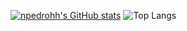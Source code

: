 [![npedrohh's GitHub stats](https://github-readme-stats.vercel.app/api?username=npedrohh&show_icons=true&theme=dark&locale=pt-br&line_height=30)](https://github.com/anuraghazra/github-readme-stats)
![Top Langs](https://github-readme-stats.vercel.app/api/top-langs/?username=npedrohh&size_weight=0&count_weight=1&theme=dark&locale=pt-br)
